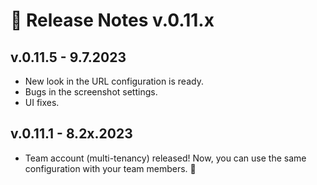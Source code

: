 # 🔖 Release Notes v.0.11.x

## v.0.11.5 - 9.7.2023&#x20;

* New look in the URL configuration is ready.
* Bugs in the screenshot settings.
* UI fixes.



## v.0.11.1 - 8.2x.2023&#x20;

* Team account (multi-tenancy) released! Now, you can use the same configuration with your team members. :tada:
